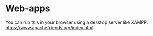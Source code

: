 # Web-apps

You can run this in your browser using a desktop server like XAMPP: https://www.apachefriends.org/index.html
